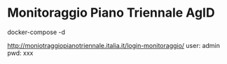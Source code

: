 # Monitoraggio Piano Triennale AgID
docker-compose -d

http://moniotraggiopianotriennale.italia.it/login-monitoraggio/
user: admin
pwd: xxx
